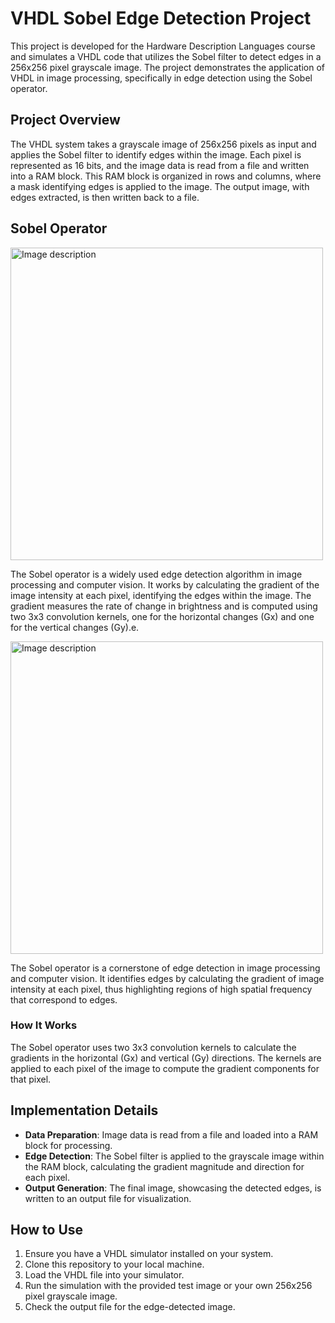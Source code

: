 # VHDL Sobel Edge Detection Project

This project is developed for the Hardware Description Languages course and simulates a VHDL code that utilizes the Sobel filter to detect edges in a 256x256 pixel grayscale image. The project demonstrates the application of VHDL in image processing, specifically in edge detection using the Sobel operator.

## Project Overview

The VHDL system takes a grayscale image of 256x256 pixels as input and applies the Sobel filter to identify edges within the image. Each pixel is represented as 16 bits, and the image data is read from a file and written into a RAM block. This RAM block is organized in rows and columns, where a mask identifying edges is applied to the image. The output image, with edges extracted, is then written back to a file.

## Sobel Operator
<img src="https://homepages.inf.ed.ac.uk/rbf/HIPR2/figs/sobmasks.gif" width="500" height=auto alt="Image description">


The Sobel operator is a widely used edge detection algorithm in image processing and computer vision. It works by calculating the gradient of the image intensity at each pixel, identifying the edges within the image. The gradient measures the rate of change in brightness and is computed using two 3x3 convolution kernels, one for the horizontal changes (Gx) and one for the vertical changes (Gy).e.

<img src="https://miro.medium.com/v2/resize:fit:1038/1*4lPMjSPaS2JLWZAaYrXr2Q.jpeg" width="500" height=auto alt="Image description">

The Sobel operator is a cornerstone of edge detection in image processing and computer vision. It identifies edges by calculating the gradient of image intensity at each pixel, thus highlighting regions of high spatial frequency that correspond to edges.

### How It Works

The Sobel operator uses two 3x3 convolution kernels to calculate the gradients in the horizontal (Gx) and vertical (Gy) directions. The kernels are applied to each pixel of the image to compute the gradient components for that pixel.



## Implementation Details

- **Data Preparation**: Image data is read from a file and loaded into a RAM block for processing.  
- **Edge Detection**: The Sobel filter is applied to the grayscale image within the RAM block, calculating the gradient magnitude and direction for each pixel.  
- **Output Generation**: The final image, showcasing the detected edges, is written to an output file for visualization.  

## How to Use

1. Ensure you have a VHDL simulator installed on your system.  
2. Clone this repository to your local machine.  
3. Load the VHDL file into your simulator.  
4. Run the simulation with the provided test image or your own 256x256 pixel grayscale image.  
5. Check the output file for the edge-detected image.  
